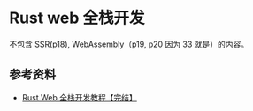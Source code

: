 # Rust web 全栈开发

不包含 SSR(p18), WebAssembly（p19, p20 因为 33 就是）的内容。

## 参考资料

- [Rust Web 全栈开发教程【完结】](https://www.bilibili.com/video/BV1RP4y1G7KF)
